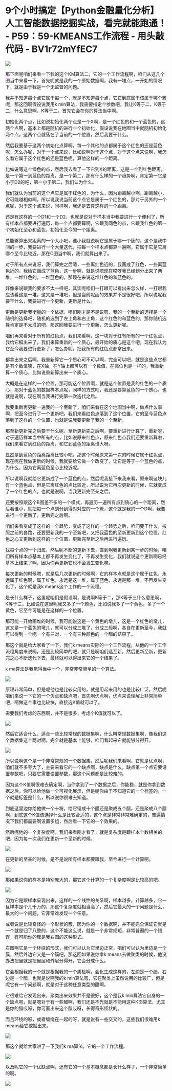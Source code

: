 # 9个小时搞定【Python金融量化分析】人工智能数据挖掘实战，看完就能跑通！ - P59：59-KMEANS工作流程 - 用头敲代码 - BV1r72mYfEC7

![](img/f61514f73b96ec133ca3101b4195d2bc_0.png)

那下面呢咱们来看一下我的这个KM算法二，它的一个工作流程啊，咱们从这几个图当中来看一下，首先呢就是我的一个原始数据啊，我有一堆点，一开始的情况下，就是由于我是一个无监督的问题。

我并不知道每个点它属于每一个，就是不知道每个点，它它到底属于该属于哪个簇呢，那这回啊假设说我用k min算法，我需要指定个参数吧，我让K等于二，K等于二，什么意思啊，K等于二，首先它会在你的算法当中啊。

初始化两个点，比如说初始化两个点是一个X啊，是一个红色的和一个蓝色的，这两个点啊，基本上都是随机的进行一个初始化，假设说我在地图当中就随机初始化两个点，这两个点就落在了当前的一个位置，然后我要干什么。

然后我要基于这两个初始化点算啊，每一个其他的点都属于这个红色的还是蓝色呢，怎么办呢，对于一个点来说，比如说啊对于这个点，对于这个点来说啊，我怎么看它属于这个红色的还是蓝色呢，算他这样的一个距离。

比如说嗯这个绿色的点，然后我去看了一下它到X的距离，这是一个到红色距离，是一个第一到蓝色的距离，是一个第二，那有什么样的一个趋势啊，肯定第一它是小于D2的吧，第一小于第二，我们认为什么。

我们就认为当前的这个点它是属于红色的，为什么，因为距离越小啊，距离越小，它可能越相似啊，所以说我说当前这个点它是属于一个红色的，那对于另外的一个点呢，对于这个点来说，同样啊，我还是去算这样的一个距离。

还是有这样的一个D1和一个D2，也就是说对于样本当中我要进行一个便利了，所有样本点都要进行遍历，每一个点都要算啊，它跟我同色的点，它跟我红色的第一个初始化至心和蓝色，初始化至今的一个距离。

总能够算出来距离的一个大小吧，谁小我就说啊它是属于哪一个簇的，这个是我中间的一步，我要进行一个大量迭代，把每一个样本点都算一遍啊，它属于它是它离哪个至今比较近，那在C图当中啊，我们就算出来了。

对于所有点来说呀，我们算完之后嗯，一些离红色近的，我画成了红色，一些离蓝色近的，我给它画成了蓝色，这一步啊，就是说嗯现在哎呀我已经划分出来了两堆，一堆红色的，一堆蓝色的，那现在来说这堆红色的和蓝色的。

好像来说跟我的要求不太一样吧，其实呢咱们一打眼可以看出来怎么样，一打眼我应该看这是一堆，这又是一堆吧，但是当前呢画的效果并不是很好吧，所以说呢我要干什么，我要进行一个更新，更新是什么。

更新是更新我衡量的一个依据，咱们刚才是不是说嗯，我的一个至新的选择是一个随机的选择吧，随机的选到了左上角和右上角，这个红色的和蓝色的，那你随机选择肯定是不太准的吧，那这回我要进行一个更新，怎么更新呢。

咱们再来看对于所有的红色点，我们来看啊，这一块对于红有所有的一个红色点，我给它框出来了，我们来算重新的一个质心，最开始的质心是这个吧，现在我认为它至今我要进行更新了，怎么办呢，把我所有的红色点都拿出来。

都拿出来之后啊，我重新算它一个质心可不可以啊，完全可以吧，就是这些点它都是有个数值嘛，在X轴，在Y轴上都可以有一个数值，在高位也是一样的，我重新算一个质心，比如说重新算出来一个质心。

大概是在这样的一个位置，那可能这个位置啊，就是这个位置是我的红色的一个质心，那对于蓝色的数据样本点呢，同样的方式吧，我还是要算蓝色的一个质心，也就是说啊，现在啊当我进行完第一次迭代之后。

我要重新再更新一遍我的一个至新了，咱们来看在这个地图当中啊，做点什么事啊，把至今进行了一个更新吧，我们来看红色点落到了这个位置，它的至今蓝色点落到了这样的一个位置，也就是说我要更新了我的一个至新。

那至新更新完之后要干什么呢，至新更新完之后啊，要重新进行计算了，重新呀，对于遍历样本当中所有的点，比如说原来红色点，原来红色点我们还要重新算啦，我们来看它到红色的距离，和它到蓝色的距离谁大呀。

显然是到蓝色的距离距离比较小吧，那这个时候原来第一次的时候它属于红色点，现在呢在我做更新的时候，我就要给它做一个改变了，让它是等于一个蓝色的点，为什么，因为它离蓝色至心比较近呢。

所以说啊我就给它更新成了一个蓝色的点，然后呢我接下来我来看，原来啊这块儿有一个蓝色点，但是它离红色的点比较近，所以说为它再次更新的时候，它就变成了一个红色的点，也就是说啊，当我更新完至亲之后。

还要按照跟这个B图差不多的一个模式，再遍历一遍所有点到质心的一个距离，然后看谁小，就把每一个点划分到得对对应的一个簇，这个就是我的一个D啊，我要进行一个更新了，更新完之后啊。

咱们来看变成了这样的一个趋势，变成了这样的一个趋势之后，咱们要干什么，按照之前的套路，还要更新我的一个至新吧，又把我蓝色的至新更新到这个位置，红色之心又更新到这样的一个位置，更新完至新之后再进行遍历。

找每个点的一个归属，然后呢不断的更新下去，直到啊我更新到某一步的时候，咱们所有样本点基本上都不再发生变化了，不再发生变化，我们就说这个更新啊已经基本上结束了啊，因为你再更新它也不会发生变化嘛。

每次更新的时候嗯，就是后几次更新的时候啊，它的样本点就是这个属于红色，永远属于红色啊，属于红色，永远是这一堆，属于蓝色，永远是那一堆，不再发生变化了，这个就是我k means这个工作的一个流程。

是长什么样子，这里呢咱们是假设啊，是说啊K等于二，那K等于三什么意思啊，K等于三，比如说在这里呢我又多了一个颜色，比如说我多了一个黄色，多了一个黄色，它至今可能是在这样的一个位置。

那可能一开始画堆的时候，我可能说这是一个黄色的墩儿，这是一个红色的墩儿，这又是一个蓝色的墩儿，就可以分成三堆了，分成三段啊，各自在更新至今，我就可以得到一个呃一个有三对，一个有三种颜色的一个醋的结果了。

那这个就是给大家看了一下，我们k means实际的一个工作流程，从他的一个工作流程角度来说啊，还是比较简单的吧，就只是啊咱们选至新，然后更新至新，更新完之心不断迭代下去，最终就可以得出来它的一个结果了。

k ma算法是我觉得当中一个，非常非常简单的一个算法。

![](img/f61514f73b96ec133ca3101b4195d2bc_2.png)

原理非常简单，但是呢他也是比较实用的，就是用起来用的也是比较广泛，然后呢咱们来说一下它的一个优点和缺点吧，首先啊优点啊，优点来说理解上非常简单吧，啊做这个事也比较快，直接选K值就可以了。

需要我们考虑的东西啊，并不是很多，考虑个K值就可以了。

![](img/f61514f73b96ec133ca3101b4195d2bc_4.png)

然后它适合什么，适合一些比较常规的数据集啊，什么叫常规数据集啊，像我们这个数据集这个两对啊，完全就是基本上能够，咱们看起来它就能够分得开。



![](img/f61514f73b96ec133ca3101b4195d2bc_6.png)

所以说啊这个是一个非常常规的一个数据集，然后呢我们来看啊，它就是优点啊，咱们就不多夸大了，主要来看它的一个缺点啊，缺点是什么，缺点第一个点它要设置参数吧，只要它需要设置参数，那这个问题都是比较难的。

因为这个K值啊很难去确定啊，当你拿到了一个数据之后，你能稳，就是你拿到数据之后，你可以给他做一个可视化展示，但是呢你由于不知道它的一个标签的，一个就是标签是什么，所以说你很难去知道。

到底这里边你给他做一个十粉，给它锯成十个醋还是聚成五个醋，还是聚成八个醋啊，到底这个K值该选择什么是比较合适的，这个点是非常非常难确定的，普遍情况下我们都需要啊设置多组，然后看一下它的一个效果的。

然后呢他的一个复杂度啊，我们来看刚才看了，就是复杂度是跟样本个数相关的吧，因为每一次我们在更新一个至新的时候。



![](img/f61514f73b96ec133ca3101b4195d2bc_8.png)

在更新的至亲的时候，是不是说所有样本都要跟我，至今进行一个计算啊。

![](img/f61514f73b96ec133ca3101b4195d2bc_10.png)

那如果说你的样本是特别庞大的，那它这个计算的一个复杂度啊是比较高的吧。

![](img/f61514f73b96ec133ca3101b4195d2bc_12.png)

因为它是跟样本呈现出来，这样的一个线性的关系啊，样本越多，计算越多，它一旦样本是个几千万的，那这个复杂度就相当高了，然后它最大的一个问题是什么，最大的一个问题，它非常难发现一个任意。

或者说是比较奇怪的一个形状的簇，因为你的一个数据啊，并不能完全保证它就是一个就是归了八整的，这个不能这么说，就是一个非常规矩，非常普遍的一个错误，有可能你的簇是我右图的这种形式。

右图啊它是一个环绕的形式，我们可以认为它里边正常，咱们可以认为里边是一个簇，然后外边它又是一个簇吧，那这回如果说你拿k means去做聚类的时候，他没办法把里就是把里层和外层分得开，它会分成什么。

它会根据我的一个就是根据我的一个质检啊，会化生成这样的，左边是一个醋，右边是一个醋，也就是说啊我的k min算法嗯，它在聚类上虽然说用的比较广，但是呢它有一个问题啊，就是对于这种任意类型的醋啊。

它很难给它发现出来，聚类出来效果并不是很好，这个是我k min算法它自身的一个缺点吧，就是嗯对于有一些醋啊，我们还是不光就是不能用这种K面算法，尤其是你的醋哎呀，你可画出来这个醋哎呀，长得奇形怪状的。

而且环绕的呀，或者缠绕在一起的呀，就是说有一些交叉的，这些我们很难用k means给它挖掘出来。

![](img/f61514f73b96ec133ca3101b4195d2bc_14.png)

那这个就给大家讲了一下我们k ma算法，它的一个工作流程。

![](img/f61514f73b96ec133ca3101b4195d2bc_16.png)

以及呢它的一个优缺点啊，还有它的一个基本概念都是长什么样子，一个非常简单的啊。

![](img/f61514f73b96ec133ca3101b4195d2bc_18.png)